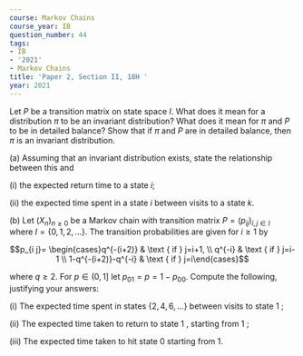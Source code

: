 ```yaml
---
course: Markov Chains
course_year: IB
question_number: 44
tags:
- IB
- '2021'
- Markov Chains
title: 'Paper 2, Section II, 18H '
year: 2021
---
```




Let $P$ be a transition matrix on state space $I$. What does it mean for a distribution $\pi$ to be an invariant distribution? What does it mean for $\pi$ and $P$ to be in detailed balance? Show that if $\pi$ and $P$ are in detailed balance, then $\pi$ is an invariant distribution.

(a) Assuming that an invariant distribution exists, state the relationship between this and

(i) the expected return time to a state $i$;

(ii) the expected time spent in a state $i$ between visits to a state $k$.

(b) Let $\left(X_{n}\right)_{n \geqslant 0}$ be a Markov chain with transition matrix $P=\left(p_{i j}\right)_{i, j \in I}$ where $I=\{0,1,2, \ldots\}$. The transition probabilities are given for $i \geqslant 1$ by

$$p_{i j}= \begin{cases}q^{-(i+2)} & \text { if } j=i+1, \\ q^{-i} & \text { if } j=i-1 \\ 1-q^{-(i+2)}-q^{-i} & \text { if } j=i\end{cases}$$

where $q \geqslant 2$. For $p \in(0,1]$ let $p_{01}=p=1-p_{00}$. Compute the following, justifying your answers:

(i) The expected time spent in states $\{2,4,6, \ldots\}$ between visits to state 1 ;

(ii) The expected time taken to return to state 1 , starting from 1 ;

(iii) The expected time taken to hit state 0 starting from $1 .$